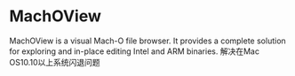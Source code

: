 # MachOView
MachOView is a visual Mach-O file browser. It provides a complete solution for exploring and in-place editing Intel and ARM binaries.
解决在Mac OS10.10以上系统闪退问题
